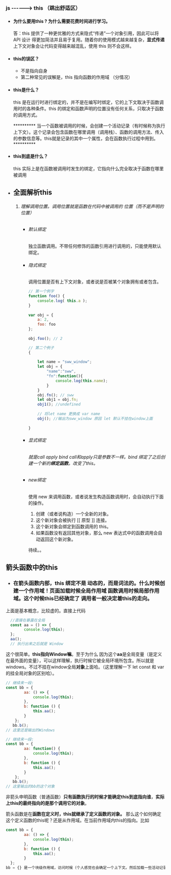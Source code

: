 ### js ------>  this （跳出舒适区）

- #### 为什么要用this ? 为什么需要花费时间进行学习。

   答：this 提供了一种更优雅的方式来隐式“传递”一个对象引用，因此可以将 API 设计 得更加简洁并且易于复用。随着你的使用模式越来越复杂，**显式传递**上下文对象会让代码变得越来越混乱，使用 this 则不会这样。

- #### this的误区？

  - 不是指向自身
  - 第二种常见的误解是，this 指向函数的作用域 （分情况）

- #### this是什么？

   this 是在运行时进行绑定的，并不是在编写时绑定，它的上下文取决于函数调 用时的各种条件。this 的绑定和函数声明的位置没有任何关系，只取决于函数的调用方式。

  **********   当一个函数被调用的时候，会创建一个活动记录（有时候称为执行上下文）。这个记录会包含函数在哪里调用（调用栈）、函数的调用方法、传入的参数信息等。this就是记录的其中一个属性，会在函数执行过程中用到。********** 

- #### this到底是什么？

   this 实际上是在函数被调用时发生的绑定，它指向什么完全取决于函数在哪里被调用

- ## 全面解析this

   1. ###### 理解调用位置。调用位置就是函数在代码中被调用的 位置（而不是声明的位置）

      - ###### 默认绑定

        独立函数调用。不带任何修饰的函数引用进行调用的，只能使用默认绑定。

      - ###### 隐式绑定

        调用位置是否有上下文对象，或者说是否被某个对象拥有或者包含。

        ````javascript
        // 第一个例字
        function foo() {    
            console.log( this.a );
        } 
         
        var obj = {    
            a: 2,    
            foo: foo  
        }; 
         
        obj.foo(); // 2
        
        // 第二个例子
        {
            
            let name = "sww_window";
            let obj = {
                "name":"sww",
                "fn":function(){
                    console.log(this.name);
                }
            }
            obj.fn(); // sww
            let obj1 = obj.fn;
            obj1(); //undefined
            
            // 将let name 更换成 var name
            obj(); //输出为sww_window 原因 let 默认不挂在window上面
            
        }
        ````

      - ###### 显式绑定

        ###### 就是call apply bind call和apply只是参数不一样。bind 绑定了之后创建一个新的**绑定函数**。改变了this。

      - ###### new绑定

        使用 new 来调用函数，或者说发生构造函数调用时，会自动执行下面的操作。

        1. 创建（或者说构造）一个全新的对象。
        2. 这个新对象会被执行 [[ 原型 ]] 连接。 
        3. 这个新对象会绑定到函数调用的 this。
        4. 如果函数没有返回其他对象，那么 new 表达式中的函数调用会自动返回这个新对象。

        待续。。
        
        

##   箭头函数中的this

- ### 在箭头函数内部，this 绑定不是 动态的，而是词法的。什么时候创建一个作用域！页面加载时候全局作用域 函数调用时候局部作用域。这个时候this已经确定了  调用者一般决定着this的走向。





上面是基本概念，比较虚的。直接上代码
```javascript
  //直接在暴露在全局
  const aa = () => {
        console.log(this);
  };
  aa();
  // 执行出来之后就是 Window
```
这个很简单。**this指向Window嘛**。至于为什么 因为这个**aa**是全局变量（是定义在最外面的变量），可以这样理解，执行时候它被全局环境所包含。所以就是windows。不过不挂在window全局**对象**上面哈。（这里理解一下 let const 和 var的挂全局对象的区别哈）。





```javascript
// 继续来一段: 
const bb = {
        aa: () => {
            console.log(this);
        },
        b: function () {
            this.aa();
        }
    };
   bb.b();
// 这里还是输出的Windows
```

 


```javascript
// 继续来一段: 
const bb = {
        aa: function() {
            console.log(this);
        },
        b: function () {
            this.aa();
        }
    };
   bb.b();
// 这里输出的bb的这个对象
```



非箭头申明函数（普通函数）**只有函数执行的时候才能确定this到底指向谁**，**实际上this的最终指向的是那个调用它的对象**。

箭头函数是在**函数在定义时，this就继承了定义函数的对象。** 那么这个如何确定这个定义函数的this呢？还是从作用域。在当前作用域内this的指向。比如

```javascript
const bb = {
        aa: () => {
            console.log(this);
        },
        b: function () {
            this.aa();
        }
  };
bb = {} 是一个块级作用域，访问时候（个人感觉也会确定一个上下文。然后加载一些活动记录。this也在记录里面，又因为bb是全局变量。所以就是this指向的就是Window）所以箭头函数指向的就是Window。
```

